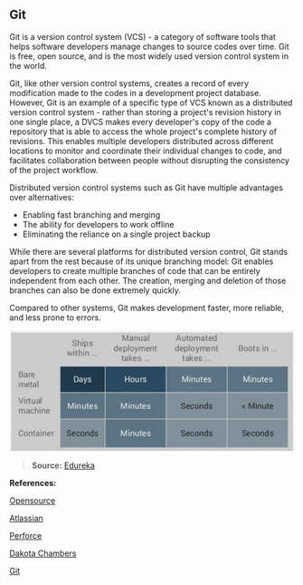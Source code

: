 ## Git

Git is a version control system (VCS) - a category of software tools that helps software developers manage changes to source codes over time. Git is free, open source, and is the most widely used version control system in the world.

Git, like other version control systems, creates a record of every modification made to the codes in a development project database. However, Git is an example of a specific type of VCS known as a distributed version control system - rather than storing a project's revision history in one single place, a DVCS makes every developer's copy of the code a repository that is able to access the whole project's complete history of revisions. This enables multiple developers distributed across different locations to monitor and coordinate their individual changes to code, and facilitates collaboration between people without disrupting the consistency of the project workflow.

Distributed version control systems such as Git have multiple advantages over alternatives:
- Enabling fast branching and merging
- The ability for developers to work offline
- Eliminating the reliance on a single project backup

While there are several platforms for distributed version control, Git stands apart from the rest because of its unique branching model: Git enables developers to create multiple branches of code that can be entirely independent from each other. The creation, merging and deletion of those branches can also be done extremely quickly.

Compared to other systems, Git makes development faster, more reliable, and less prone to errors.

![Chart image](/images/chart.png)
> **Source:** [Edureka](https://www.edureka.co/blog/what-is-git/)





**References:**

[Opensource](https://opensource.com/resources/what-is-git)

[Atlassian](https://www.atlassian.com/git/tutorials/what-is-version-control)

[Perforce](https://www.perforce.com/blog/vcs/what-dvcs-anyway)

[Dakota Chambers](https://chambers.io/2018/04/17/git-vs-the-competition.html)

[Git](https://git-scm.com/about)